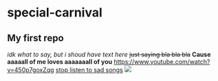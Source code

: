 # special-carnival
## My first repo 
_idk what to say, but i shoud have text here_
~~just saying bla bla bla~~ 
**Cause aaaaall of me loves aaaaaaall of you** 
<https://www.youtube.com/watch?v=450p7goxZqg> 
[stop listen to sad songs](https://www.youtube.com/watch?v=ZbZSe6N_BXs "be happy") 
![](http://3.bp.blogspot.com/-_DLc3qDxsNA/VenIznBsK7I/AAAAAAAAB0A/GHjI_97B364/s1600/TheFunk.jpg)
